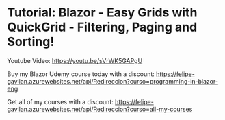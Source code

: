 # Tutorial: Blazor - Easy Grids with QuickGrid - Filtering, Paging and Sorting!

Youtube Video: https://youtu.be/sVrWK5GAPgU

Buy my Blazor Udemy course today with a discount: https://felipe-gavilan.azurewebsites.net/api/Redireccion?curso=programming-in-blazor-eng

Get all of my courses with a discount: https://felipe-gavilan.azurewebsites.net/api/Redireccion?curso=all-my-courses
